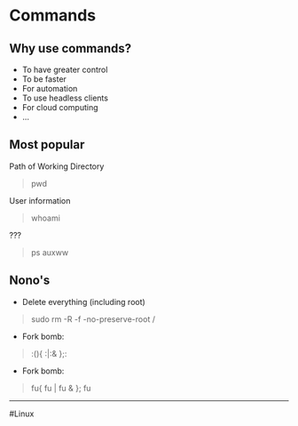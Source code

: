 # Commands
## Why use commands?
- To have greater control
- To be faster
- For automation
- To use headless clients
- For cloud computing
- ...


## Most popular
Path of Working Directory
> pwd

User information
> whoami

???
> ps auxww






## Nono's
- Delete everything (including root)
>sudo rm -R -f -no-preserve-root /
- Fork bomb:
>:(){ :|:& };:
- Fork bomb:
>fu{ fu | fu & }; fu

---
#Linux